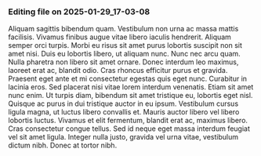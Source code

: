 

### Editing file on 2025-01-29_17-03-08

Aliquam sagittis bibendum quam. Vestibulum non urna ac massa mattis facilisis. Vivamus finibus augue vitae libero iaculis hendrerit. Aliquam semper orci turpis. Morbi eu risus sit amet purus lobortis suscipit non sit amet nisi. Duis eu lobortis libero, ut aliquam nunc. Nunc nec arcu quam. Nulla pharetra non libero sit amet ornare. Donec interdum leo maximus, laoreet erat ac, blandit odio. Cras rhoncus efficitur purus et gravida. Praesent eget ante et mi consectetur egestas quis eget nunc. Curabitur in lacinia eros. Sed placerat nisi vitae lorem interdum venenatis. Etiam sit amet nunc enim. Ut turpis diam, bibendum sit amet tristique eu, lobortis eget nisl. Quisque ac purus in dui tristique auctor in eu ipsum.
Vestibulum cursus ligula magna, ut luctus libero convallis et. Mauris auctor libero vel libero lobortis luctus. Vivamus et elit fermentum, blandit erat ac, maximus libero. Cras consectetur congue tellus. Sed id neque eget massa interdum feugiat vel sit amet ligula. Integer nulla justo, gravida vel urna vitae, vestibulum dictum nibh. Donec at tortor nibh.


